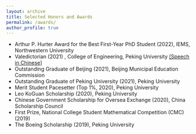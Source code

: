 ```yaml
---
layout: archive
title: Selected Honors and Awards
permalink: /awards/
author_profile: true
---
```



- Arthur P. Hurter Award for the Best First-Year PhD Student (2022), IEMS, Northwestern University
- Valedictorian (2021) , College of Engineering, Peking University [[Speech in Chinese]](https://mp.weixin.qq.com/s/0sV8uBQyEGR3Y8oDuxxEnQ)
- Outstanding Graduate of Beijing (2021), Beijing Municipal Education Commission
- Outstanding Graduate of Peking University (2021), Peking University
- Merit Student Pacesetter (Top 1%, 2020), Peking University
- Leo KoGuan Scholarship (2020), Peking University
- Chinese Government Scholarship for Oversea Exchange (2020), China Scholarship Council
- First Prize, National College Student Mathematical Competition (CMC) (2019)
- The Boeing Scholarship (2019), Peking University
